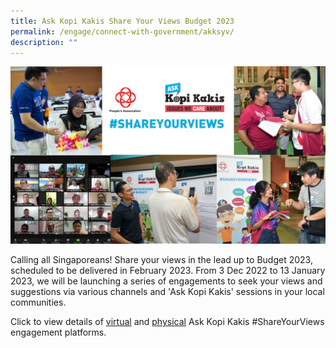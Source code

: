 ```yaml
---
title: Ask Kopi Kakis Share Your Views Budget 2023
permalink: /engage/connect-with-government/akksyv/
description: ""
---
```

![Pre-Budget Survey 2023](/images/Engage/Website%20photo%20AKKSYV%20v4.png)

Calling all Singaporeans! Share your views in the lead up to Budget 2023, scheduled to be delivered in February 2023. From 3 Dec 2022 to 13 January 2023, we will be launching a series of engagements to seek your views and suggestions via various channels and 'Ask Kopi Kakis' sessions in your local communities. 

Click to view details of [virtual]([](/files/Engage/LIST%20OF%20COMMUNITY%20CENTRES%20FB%20PAGES%20FOR%20AKKSYV_V2.pdf)) and [physical]([](/files/Engage/Details%20of%20Ask%20Kopi%20Kaki%20Share%20Your%20Views%20locations.pdf)) Ask Kopi Kakis #ShareYourViews engagement platforms.